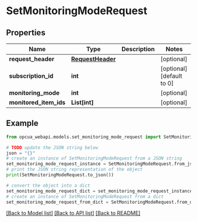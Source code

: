 # SetMonitoringModeRequest


## Properties

Name | Type | Description | Notes
------------ | ------------- | ------------- | -------------
**request_header** | [**RequestHeader**](RequestHeader.md) |  | [optional] 
**subscription_id** | **int** |  | [optional] [default to 0]
**monitoring_mode** | **int** |  | [optional] 
**monitored_item_ids** | **List[int]** |  | [optional] 

## Example

```python
from opcua_webapi.models.set_monitoring_mode_request import SetMonitoringModeRequest

# TODO update the JSON string below
json = "{}"
# create an instance of SetMonitoringModeRequest from a JSON string
set_monitoring_mode_request_instance = SetMonitoringModeRequest.from_json(json)
# print the JSON string representation of the object
print(SetMonitoringModeRequest.to_json())

# convert the object into a dict
set_monitoring_mode_request_dict = set_monitoring_mode_request_instance.to_dict()
# create an instance of SetMonitoringModeRequest from a dict
set_monitoring_mode_request_from_dict = SetMonitoringModeRequest.from_dict(set_monitoring_mode_request_dict)
```
[[Back to Model list]](../README.md#documentation-for-models) [[Back to API list]](../README.md#documentation-for-api-endpoints) [[Back to README]](../README.md)


